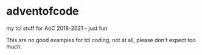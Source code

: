# adventofcode
my tcl stuff for AoC 2018-2021 - just fun

This are no good examples for tcl coding, not at all, please don't expect too much.
